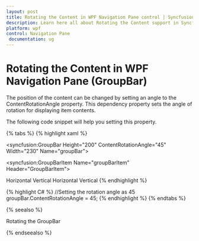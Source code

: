 ```yaml
---
layout: post
title: Rotating the Content in WPF Navigation Pane control | Syncfusion
description: Learn here all about Rotating the Content support in Syncfusion WPF Navigation Pane (GroupBar) control and more.
platform: wpf
control: Navigation Pane
 documentation: ug
---
```


# Rotating the Content in WPF Navigation Pane (GroupBar)

The position of the content can be changed by setting an angle to the ContentRotationAngle property. This dependency property sets the angle of rotation for displaying item contents. 

The following code snippet will help you setting this property.



{% tabs %}
{% highlight xaml %}
<!-- Adding GroupBar -->
<syncfusion:GroupBar Height="200" ContentRotationAngle="45" Width="230" Name="groupBar"> 
 <!-- Adding GroupBarItem --> 
 <syncfusion:GroupBarItem Name="groupBarItem" Header="GroupBarItem">    
 <!-- Adding content for groupbar item using panel -->  
 <StackPanel Orientation="Vertical">    
 <TextBlock Text="GroupBar Orientation" Margin="4,4,2,2"/>  
 <RadioButton IsChecked="True" Margin="4,2,2,2">Horizontal
 </RadioButton>    
 <RadioButton Margin="4,2,2,2">Vertical</RadioButton> 
 <TextBlock Text="GroupView Orientation" Margin="4,4,2,2"/> 
 <RadioButton Margin="4,2,2,2">Horizontal</RadioButton>  
 <RadioButton IsChecked="True" Margin="4,2,2,2">Vertical</RadioButton>   
 </StackPanel>  
 </syncfusion:GroupBarItem>
 </syncfusion:GroupBar>
 {% endhighlight %}

{% highlight C# %}
//Setting the rotation angle as 45
groupBar.ContentRotationAngle = 45; 
{% endhighlight %}
{% endtabs %}


{% seealso %}

Rotating the GroupBar

{% endseealso %}
